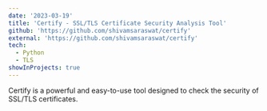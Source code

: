```yaml
---
date: '2023-03-19'
title: 'Certify - SSL/TLS Certificate Security Analysis Tool'
github: 'https://github.com/shivamsaraswat/certify'
external: 'https://github.com/shivamsaraswat/certify'
tech:
  - Python
  - TLS
showInProjects: true
---
```


Certify is a powerful and easy-to-use tool designed to check the security of SSL/TLS certificates.
